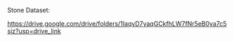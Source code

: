 

Stone Dataset:

https://drive.google.com/drive/folders/1IaqyD7yaqGCkfhLW7fNr5eB0ya7c5sjz?usp=drive_link
